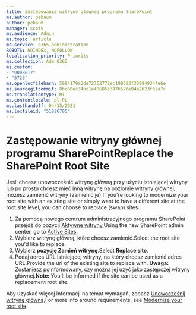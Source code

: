```yaml
---
title: Zastępowanie witryny głównej programu SharePoint
ms.author: pebaum
author: pebaum
manager: scotv
ms.audience: Admin
ms.topic: article
ms.service: o365-administration
ROBOTS: NOINDEX, NOFOLLOW
localization_priority: Priority
ms.collection: Adm_O365
ms.custom:
- "9003017"
- "5726"
ms.openlocfilehash: 5984179a3de72752772ec198623f339949344e6e
ms.sourcegitcommit: 8bc60ec34bc1e40685e3976576e04a2623f63a7c
ms.translationtype: MT
ms.contentlocale: pl-PL
ms.lasthandoff: 04/15/2021
ms.locfileid: "51826785"
---
```

# <a name="replace-the-sharepoint-root-site"></a><span data-ttu-id="46a4a-102">Zastępowanie witryny głównej programu SharePoint</span><span class="sxs-lookup"><span data-stu-id="46a4a-102">Replace the SharePoint Root Site</span></span>
<span data-ttu-id="46a4a-103">Jeśli chcesz unowocześnić witrynę główną przy użyciu istniejącej witryny lub po prostu chcesz mieć inną witrynę na poziomie witryny głównej, możesz zamienić witryny (zamienić je).</span><span class="sxs-lookup"><span data-stu-id="46a4a-103">If you're looking to modernize your root site with an existing site or simply want to have a different site at the root site level, you can choose to replace (swap) sites.</span></span>

1. <span data-ttu-id="46a4a-104">Za pomocą nowego centrum administracyjnego programu SharePoint przejdź do pozycji [Aktywne witryny.](https://admin.microsoft.com/sharepoint?page=siteManagement&modern=true)</span><span class="sxs-lookup"><span data-stu-id="46a4a-104">Using the new SharePoint admin center, go to [Active Sites](https://admin.microsoft.com/sharepoint?page=siteManagement&modern=true).</span></span>
2. <span data-ttu-id="46a4a-105">Wybierz witrynę główną, które chcesz zamienić.</span><span class="sxs-lookup"><span data-stu-id="46a4a-105">Select the root site you'd like to replace.</span></span>
3. <span data-ttu-id="46a4a-106">Wybierz **pozycję Zamień witrynę**.</span><span class="sxs-lookup"><span data-stu-id="46a4a-106">Select **Replace site**.</span></span>
4. <span data-ttu-id="46a4a-107">Podaj adres URL istniejącej witryny, na który chcesz zamienić adres URL.</span><span class="sxs-lookup"><span data-stu-id="46a4a-107">Provide the url of the existing site to replace with.</span></span> <span data-ttu-id="46a4a-108">**Uwaga:** Zostaniesz poinformowany, czy można jej użyć jako zastępczej witryny głównej.</span><span class="sxs-lookup"><span data-stu-id="46a4a-108">**Note:** You'll be informed if the site can be used as a replacement root site.</span></span>

<span data-ttu-id="46a4a-109">Aby uzyskać więcej informacji na temat wymagań, zobacz [Unowocześnij witrynę główną.](https://docs.microsoft.com/sharepoint/modern-root-site)</span><span class="sxs-lookup"><span data-stu-id="46a4a-109">For more info around requirements, see [Modernize your root site](https://docs.microsoft.com/sharepoint/modern-root-site).</span></span>

